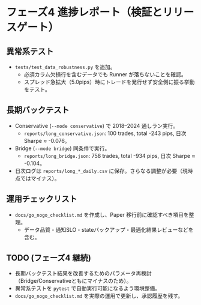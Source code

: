 # フェーズ4 進捗レポート（検証とリリースゲート）

## 異常系テスト
- `tests/test_data_robustness.py` を追加。
  - 必須カラム欠損行を含むデータでも Runner が落ちないことを確認。
  - スプレッド急拡大（5.0pips）時にトレードを発行せず安全側に振る挙動をテスト。

## 長期バックテスト
- Conservative (`--mode conservative`) で 2018–2024 通しラン実行。
  - `reports/long_conservative.json`: 100 trades, total -243 pips, 日次 Sharpe ≈ -0.076。
- Bridge (`--mode bridge`) 同条件で実行。
  - `reports/long_bridge.json`: 758 trades, total -934 pips, 日次 Sharpe ≈ -0.104。
- 日次ログは `reports/long_*_daily.csv` に保存。さらなる調整が必要（現時点ではマイナス）。

## 運用チェックリスト
- `docs/go_nogo_checklist.md` を作成し、Paper 移行前に確認すべき項目を整理。
  - データ品質・通知SLO・stateバックアップ・最適化結果レビューなどを含む。

## TODO (フェーズ4 継続)
- 長期バックテスト結果を改善するためのパラメータ再検討（Bridge/Conservativeともにマイナスのため）。
- 異常系テストを `pytest` で自動実行可能になるよう環境整備。
- `docs/go_nogo_checklist.md` を実際の運用で更新し、承認履歴を残す。
